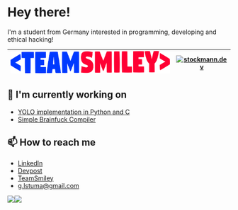 <style>
  #user-content-teamsmiley { padding-right: 10em;  }
</style>

# Hey there!
I'm a student from Germany interested in programming, developing and ethical hacking!

[<img src="https://github.com/lstuma/lstuma/blob/main/teamsmiley.png?raw=true" id="TeamSmiley" alt="TeamSmiley" width="auto" height="50em">](https://teamsmiley.org) | [<img src="https://stockmann.dev/img/icon.svg" alt="stockmann.dev" width="auto" height="60em">](https://stockmann.dev) |
|--|--|

  ## 🔭 I'm currently working on
- [YOLO implementation in Python and C](https://github.com/lstuma/YOLO)
- [Simple Brainfuck Compiler](https://github.com/lstuma/brainfuck_compiler)

## 📫 How to reach me
- [LinkedIn](https://www.linkedin.com/in/lukas-stockmann-640405239)
- [Devpost](https://devpost.com/lstuma)
- [TeamSmiley](https://teamsmiley.org)
- [g.lstuma@gmail.com](mailto:g.lstuma@gmail.com)

<a href="https://github.com/lstuma">
<img align="left" style="display: inline-flex;" src="https://github-readme-stats.vercel.app/api/top-langs/?username=lstuma&layout=compact&theme=tokyonight&hide=shell,html,css&langs_count=5&bg_color=00000000"/>
<a/>
<a href="https://github.com/lstuma">
<img align="left" style="display: inline-flex;" src="https://github-readme-stats.vercel.app/api?username=lstuma&hide=issues&show_icons=true&count_private=true&theme=tokyonight&hide_rank=true&bg_color=00000000"/>
<a/>

